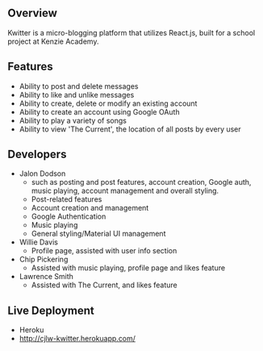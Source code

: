 

## Overview

Kwitter is a micro-blogging platform that utilizes React.js, built for a school project at Kenzie Academy.

## Features

- Ability to post and delete messages
- Ability to like and unlike messages
- Ability to create, delete or modify an existing account
- Ability to create an account using Google OAuth
- Ability to play a variety of songs
- Ability to view 'The Current', the location of all posts by every user


## Developers
- Jalon Dodson
  - such as posting and post features, account creation, Google auth, music playing, account management and overall styling.
  - Post-related features
  - Account creation and management
  - Google Authentication
  - Music playing
  - General styling/Material UI management
- Willie Davis
  - Profile page, assisted with user info section
- Chip Pickering
  - Assisted with music playing, profile page and likes feature
- Lawrence Smith
  - Assisted with The Current, and likes feature

## Live Deployment
- Heroku
 - http://cjlw-kwitter.herokuapp.com/

